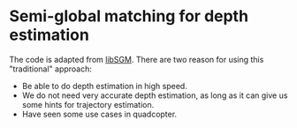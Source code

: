 # Semi-global matching for depth estimation

The code is adapted from [libSGM](https://github.com/fixstars/libSGM). There are two reason for using this "traditional" approach:
* Be able to do depth estimation in high speed. 
* We do not need very accurate depth estimation, as long as it can give us some hints for trajectory estimation.  
* Have seen some use cases in quadcopter.